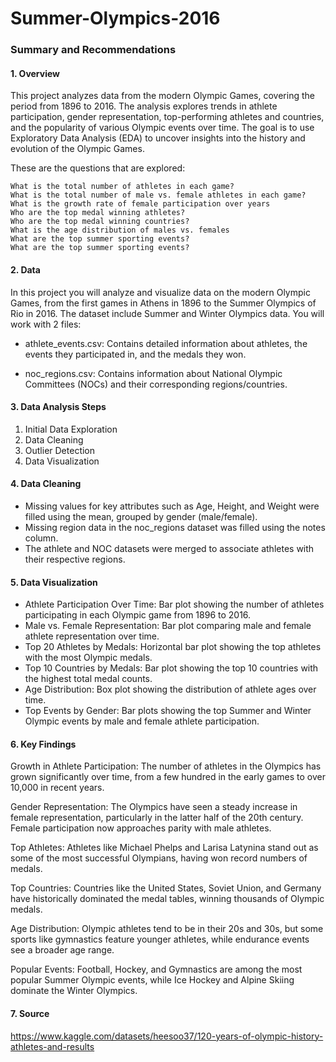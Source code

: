 # Summer-Olympics-2016

### Summary and Recommendations

#### 1. Overview

This project analyzes data from the modern Olympic Games, covering the period from 1896 to 2016. The analysis explores trends in athlete participation, gender representation, top-performing athletes and countries, and the popularity of various Olympic events over time. The goal is to use Exploratory Data Analysis (EDA) to uncover insights into the history and evolution of the Olympic Games.

These are the questions that are explored:

    What is the total number of athletes in each game?
    What is the total number of male vs. female athletes in each game?
    What is the growth rate of female participation over years
    Who are the top medal winning athletes?
    Who are the top medal winning countries?
    What is the age distribution of males vs. females
    What are the top summer sporting events?
    What are the top summer sporting events?

#### 2. Data

In this project you will analyze and visualize data on the modern Olympic Games, from the first games in Athens in 1896 to the Summer Olympics of Rio in 2016. The dataset include Summer and Winter Olympics data. You will work with 2 files:

- athlete_events.csv: Contains detailed information about athletes, the events they participated in, and the medals they won.

- noc_regions.csv: Contains information about National Olympic Committees (NOCs) and their corresponding regions/countries.

#### 3. Data Analysis Steps

1. Initial Data Exploration
2. Data Cleaning
3. Outlier Detection
4. Data Visualization

#### 4. Data Cleaning 

- Missing values for key attributes such as Age, Height, and Weight were filled using the mean, grouped by gender (male/female).
- Missing region data in the noc_regions dataset was filled using the notes column.
- The athlete and NOC datasets were merged to associate athletes with their respective regions.

#### 5. Data Visualization

- Athlete Participation Over Time: Bar plot showing the number of athletes participating in each Olympic game from 1896 to 2016.
- Male vs. Female Representation: Bar plot comparing male and female athlete representation over time.
- Top 20 Athletes by Medals: Horizontal bar plot showing the top athletes with the most Olympic medals.
- Top 10 Countries by Medals: Bar plot showing the top 10 countries with the highest total medal counts.
- Age Distribution: Box plot showing the distribution of athlete ages over time.
- Top Events by Gender: Bar plots showing the top Summer and Winter Olympic events by male and female athlete participation.

#### 6. Key Findings
      
Growth in Athlete Participation: The number of athletes in the Olympics has grown significantly over time, from a few hundred in the early games to over 10,000 in recent years.

Gender Representation: The Olympics have seen a steady increase in female representation, particularly in the latter half of the 20th century. Female participation now approaches parity with male athletes.

Top Athletes: Athletes like Michael Phelps and Larisa Latynina stand out as some of the most successful Olympians, having won record numbers of medals.

Top Countries: Countries like the United States, Soviet Union, and Germany have historically dominated the medal tables, winning thousands of Olympic medals.

Age Distribution: Olympic athletes tend to be in their 20s and 30s, but some sports like gymnastics feature younger athletes, while endurance events see a broader age range.

Popular Events: Football, Hockey, and Gymnastics are among the most popular Summer Olympic events, while Ice Hockey and Alpine Skiing dominate the Winter Olympics.

#### 7.  Source

https://www.kaggle.com/datasets/heesoo37/120-years-of-olympic-history-athletes-and-results

